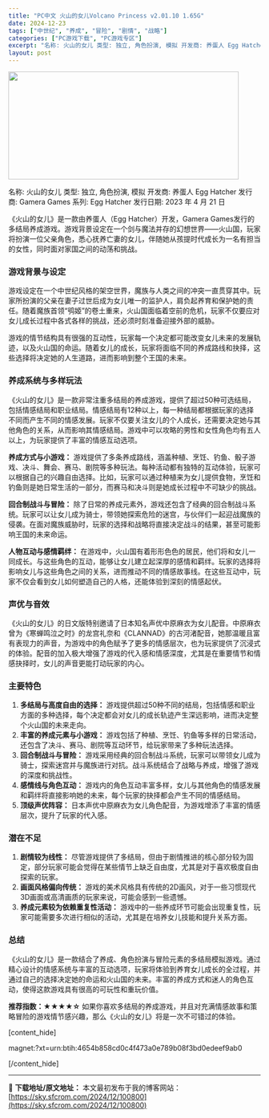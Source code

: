 ```yaml
---
title: "PC中文 火山的女儿Volcano Princess v2.01.10 1.65G"
date: 2024-12-23
tags: ["中世纪", "养成", "冒险", "剧情", "战略"]
categories: ["PC游戏下载", "PC游戏专区"]
excerpt: "名称: 火山的女儿 类型: 独立, 角色扮演, 模拟 开发商: 养蛋人 Egg Hatcher 发行商: Gamera Games 系列: Egg Hatcher 发行日期: 2023 年 4 月 21 日 《火山的女儿》是一款由养蛋人（Egg Hatcher）开发，Gamera Games发行的多&hellip;"
layout: post
---
```


<img class="aligncenter size-full wp-image-100801" src="https://sky.sfcrom.com/wp-content/uploads/2024/12/2024122303311424.webp" alt="" width="460" height="215" />

名称: 火山的女儿
类型: 独立, 角色扮演, 模拟
开发商: 养蛋人 Egg Hatcher
发行商: Gamera Games
系列: Egg Hatcher
发行日期: 2023 年 4 月 21 日

《火山的女儿》是一款由养蛋人（Egg Hatcher）开发，Gamera Games发行的多结局养成游戏。游戏背景设定在一个剑与魔法并存的幻想世界——火山国，玩家将扮演一位父亲角色，悉心抚养亡妻的女儿，伴随她从孩提时代成长为一名有担当的女性，同时面对家国之间的动荡和挑战。
<h3>游戏背景与设定</h3>
游戏设定在一个中世纪风格的架空世界，魔族与人类之间的冲突一直贯穿其中。玩家所扮演的父亲在妻子过世后成为女儿唯一的监护人，肩负起养育和保护她的责任。随着魔族首领“鸮姬”的卷土重来，火山国面临着空前的危机，玩家不仅要应对女儿成长过程中各式各样的挑战，还必须时刻准备迎接外部的威胁。

游戏的情节结构具有很强的互动性，玩家每一个决定都可能改变女儿未来的发展轨迹，以及火山国的命运。随着女儿的成长，玩家将面临不同的养成路线和抉择，这些选择将决定她的人生道路，进而影响到整个王国的未来。
<h3>养成系统与多样玩法</h3>
《火山的女儿》是一款非常注重多结局的养成游戏，提供了超过50种可选结局，包括情感结局和职业结局。情感结局有12种以上，每一种结局都根据玩家的选择不同而产生不同的情感发展。玩家不仅要关注女儿的个人成长，还需要决定她与其他角色的关系，从而影响其情感结局。游戏中可以攻略的男性和女性角色均有五人以上，为玩家提供了丰富的情感互动选项。

<strong>养成方式与小游戏：</strong>
游戏提供了多条养成路线，涵盖种植、烹饪、钓鱼、骰子游戏、决斗、舞会、赛马、剧院等多种玩法。每种活动都有独特的互动体验，玩家可以根据自己的兴趣自由选择。比如，玩家可以通过种植来为女儿提供食物，烹饪和钓鱼则是她日常生活的一部分，而赛马和决斗则是她成长过程中不可缺少的挑战。

<strong>回合制战斗与冒险：</strong>
除了日常的养成元素外，游戏还包含了经典的回合制战斗系统。玩家可以让女儿成为骑士，带领她探索危险的迷宫，与伙伴们一起迎战魔族的侵袭。在面对魔族威胁时，玩家的选择和战略将直接决定战斗的结果，甚至可能影响王国的未来命运。

<strong>人物互动与感情羁绊：</strong>
在游戏中，火山国有着形形色色的居民，他们将和女儿一同成长。与这些角色的互动，能够让女儿建立起深厚的感情和羁绊。玩家的选择将影响女儿与这些角色之间的关系，进而推动不同的情感故事线。在这些互动中，玩家不仅会看到女儿如何塑造自己的人格，还能体验到深刻的情感起伏。
<h3>声优与音效</h3>
《火山的女儿》的日文版特别邀请了日本知名声优中原麻衣为女儿配音。中原麻衣曾为《寒蝉鸣泣之时》的龙宫礼奈和《CLANNAD》的古河渚配音，她那温暖且富有表现力的声音，为游戏中的角色赋予了更多的情感层次，也为玩家提供了沉浸式的体验。配音的加入极大增强了游戏的代入感和情感深度，尤其是在重要情节和情感抉择时，女儿的声音更能打动玩家的内心。
<h3>主要特色</h3>
<ol>
 	<li><strong>多结局与高度自由的选择：</strong>
游戏提供超过50种不同的结局，包括情感和职业方面的多种选择，每个决定都会对女儿的成长轨迹产生深远影响，进而决定整个火山国的未来走向。</li>
 	<li><strong>丰富的养成元素与小游戏：</strong>
游戏包括了种植、烹饪、钓鱼等多样的日常活动，还包含了决斗、赛马、剧院等互动环节，给玩家带来了多种玩法选择。</li>
 	<li><strong>回合制战斗与冒险：</strong>
游戏采用经典的回合制战斗系统，玩家可以带领女儿成为骑士，探索迷宫并与魔族进行对抗。战斗系统结合了战略与养成，增强了游戏的深度和挑战性。</li>
 	<li><strong>感情线与角色互动：</strong>
游戏内的角色互动丰富多样，女儿与其他角色的情感发展和羁绊将直接影响她的未来，每个玩家的抉择都会产生不同的情感结局。</li>
 	<li><strong>顶级声优阵容：</strong>
日本声优中原麻衣为女儿角色配音，为游戏增添了丰富的情感层次，提升了玩家的代入感。</li>
</ol>
<h3>潜在不足</h3>
<ol>
 	<li><strong>剧情较为线性：</strong>
尽管游戏提供了多结局，但由于剧情推进的核心部分较为固定，部分玩家可能会觉得在某些情节上缺乏自由度，尤其是对于喜欢极度自由探索的玩家。</li>
 	<li><strong>画面风格偏向传统：</strong>
游戏的美术风格具有传统的2D画风，对于一些习惯现代3D画面或高清画质的玩家来说，可能会感到一些遗憾。</li>
 	<li><strong>养成元素较为依赖重复性活动：</strong>
游戏中的一些养成环节可能会出现重复性，玩家可能需要多次进行相似的活动，尤其是在培养女儿技能和提升关系方面。</li>
</ol>
<h3>总结</h3>
《火山的女儿》是一款结合了养成、角色扮演与冒险元素的多结局模拟游戏。通过精心设计的情感系统与丰富的互动选项，玩家将体验到养育女儿成长的全过程，并通过自己的选择决定她的命运和火山国的未来。丰富的养成方式和迷人的角色互动，使得这款游戏具有很高的可玩性和重玩价值。

<strong>推荐指数：★★★★☆</strong>
如果你喜欢多结局的养成游戏，并且对充满情感故事和策略冒险的游戏情节感兴趣，那么《火山的女儿》将是一次不可错过的体验。

[content_hide]

magnet:?xt=urn:btih:4654b858cd0c4f473a0e789b08f3bd0edeef9ab0

[/content_hide]

---
📖 **下载地址/原文地址：** 本文最初发布于我的博客网站：[https://sky.sfcrom.com/2024/12/100800](https://sky.sfcrom.com/2024/12/100800)
